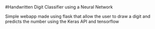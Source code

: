 #Handwritten Digit Classifier using a Neural Network

Simple webapp made using flask that allow the user to draw a digit and predicts the number using the Keras API and tensorflow